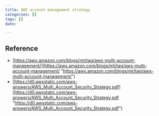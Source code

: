 ```yaml
---
title: AWS account management strategy
categories: []
tags: []
date: 

---
```

## Reference

* [https://aws.amazon.com/blogs/mt/tag/aws-multi-account-management/](https://aws.amazon.com/blogs/mt/tag/aws-multi-account-management/ "https://aws.amazon.com/blogs/mt/tag/aws-multi-account-management/")
* [https://d0.awsstatic.com/aws-answers/AWS_Multi_Account_Security_Strategy.pdf](https://d0.awsstatic.com/aws-answers/AWS_Multi_Account_Security_Strategy.pdf "https://d0.awsstatic.com/aws-answers/AWS_Multi_Account_Security_Strategy.pdf")